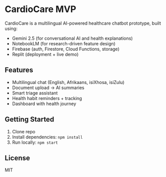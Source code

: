 # CardioCare MVP

CardioCare is a multilingual AI-powered healthcare chatbot prototype, built using:
- Gemini 2.5 (for conversational AI and health explanations)
- NotebookLM (for research-driven feature design)
- Firebase (auth, Firestore, Cloud Functions, storage)
- Replit (deployment + live demo)

## Features
- Multilingual chat (English, Afrikaans, isiXhosa, isiZulu)
- Document upload → AI summaries
- Smart triage assistant
- Health habit reminders + tracking
- Dashboard with health journey

## Getting Started
1. Clone repo
2. Install dependencies: `npm install`
3. Run locally: `npm start`

## License
MIT

